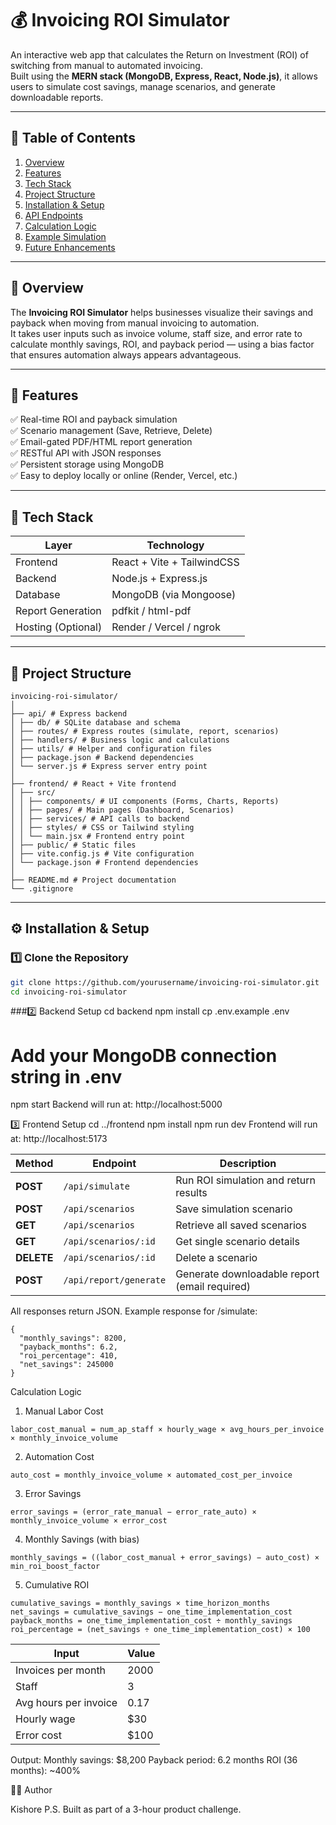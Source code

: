 # 💰 Invoicing ROI Simulator

An interactive web app that calculates the Return on Investment (ROI) of switching from manual to automated invoicing.  
Built using the **MERN stack (MongoDB, Express, React, Node.js)**, it allows users to simulate cost savings, manage scenarios, and generate downloadable reports.

---

## 🧭 Table of Contents
1. [Overview](#-overview)
2. [Features](#-features)
3. [Tech Stack](#-tech-stack)
4. [Project Structure](#-project-structure)
5. [Installation & Setup](#-installation--setup)
6. [API Endpoints](#-api-endpoints)
7. [Calculation Logic](#-calculation-logic)
8. [Example Simulation](#-example-simulation)
9. [Future Enhancements](#-future-enhancements)

---

## 🎯 Overview
The **Invoicing ROI Simulator** helps businesses visualize their savings and payback when moving from manual invoicing to automation.  
It takes user inputs such as invoice volume, staff size, and error rate to calculate monthly savings, ROI, and payback period — using a bias factor that ensures automation always appears advantageous.

---

## 🚀 Features
✅ Real-time ROI and payback simulation  
✅ Scenario management (Save, Retrieve, Delete)  
✅ Email-gated PDF/HTML report generation  
✅ RESTful API with JSON responses  
✅ Persistent storage using MongoDB  
✅ Easy to deploy locally or online (Render, Vercel, etc.)

---

## 🧰 Tech Stack

| Layer | Technology |
|-------|-------------|
| Frontend | React + Vite + TailwindCSS |
| Backend | Node.js + Express.js |
| Database | MongoDB (via Mongoose) |
| Report Generation | pdfkit / html-pdf |
| Hosting (Optional) | Render / Vercel / ngrok |

---

## 🧩 Project Structure

```
invoicing-roi-simulator/
│
├── api/ # Express backend
│ ├── db/ # SQLite database and schema
│ ├── routes/ # Express routes (simulate, report, scenarios)
│ ├── handlers/ # Business logic and calculations
│ ├── utils/ # Helper and configuration files
│ ├── package.json # Backend dependencies
│ └── server.js # Express server entry point
│
├── frontend/ # React + Vite frontend
│ ├── src/
│ │ ├── components/ # UI components (Forms, Charts, Reports)
│ │ ├── pages/ # Main pages (Dashboard, Scenarios)
│ │ ├── services/ # API calls to backend
│ │ ├── styles/ # CSS or Tailwind styling
│ │ └── main.jsx # Frontend entry point
│ ├── public/ # Static files
│ ├── vite.config.js # Vite configuration
│ └── package.json # Frontend dependencies
│
├── README.md # Project documentation
└── .gitignore
```


---

## ⚙️ Installation & Setup

### 1️⃣ Clone the Repository
```bash
git clone https://github.com/yourusername/invoicing-roi-simulator.git
cd invoicing-roi-simulator
```

###2️⃣ Backend Setup
cd backend
npm install
cp .env.example .env
# Add your MongoDB connection string in .env
npm start
Backend will run at: http://localhost:5000

3️⃣ Frontend Setup
cd ../frontend
npm install
npm run dev
Frontend will run at: http://localhost:5173

| Method     | Endpoint               | Description                                   |
| ---------- | ---------------------- | --------------------------------------------- |
| **POST**   | `/api/simulate`        | Run ROI simulation and return results         |
| **POST**   | `/api/scenarios`       | Save simulation scenario                      |
| **GET**    | `/api/scenarios`       | Retrieve all saved scenarios                  |
| **GET**    | `/api/scenarios/:id`   | Get single scenario details                   |
| **DELETE** | `/api/scenarios/:id`   | Delete a scenario                             |
| **POST**   | `/api/report/generate` | Generate downloadable report (email required) |

All responses return JSON.
Example response for /simulate:
```
{
  "monthly_savings": 8200,
  "payback_months": 6.2,
  "roi_percentage": 410,
  "net_savings": 245000
}
```
Calculation Logic

1. Manual Labor Cost
```
labor_cost_manual = num_ap_staff × hourly_wage × avg_hours_per_invoice × monthly_invoice_volume
```
2. Automation Cost
```
auto_cost = monthly_invoice_volume × automated_cost_per_invoice
```
3. Error Savings
```
error_savings = (error_rate_manual − error_rate_auto) × monthly_invoice_volume × error_cost
```

4. Monthly Savings (with bias)
```
monthly_savings = ((labor_cost_manual + error_savings) − auto_cost) × min_roi_boost_factor
```

5. Cumulative ROI
```
cumulative_savings = monthly_savings × time_horizon_months
net_savings = cumulative_savings − one_time_implementation_cost
payback_months = one_time_implementation_cost ÷ monthly_savings
roi_percentage = (net_savings ÷ one_time_implementation_cost) × 100
```
| Input                 | Value |
| --------------------- | ----- |
| Invoices per month    | 2000  |
| Staff                 | 3     |
| Avg hours per invoice | 0.17  |
| Hourly wage           | $30   |
| Error cost            | $100  |

Output:
Monthly savings: $8,200
Payback period: 6.2 months
ROI (36 months): ~400%

👨‍💻 Author

Kishore P.S.
Built as part of a 3-hour product challenge.
